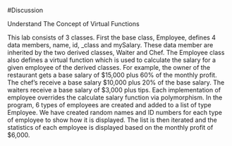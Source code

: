 #Discussion

Understand The Concept of Virtual Functions

  This lab consists of 3 classes. First the base class, Employee, defines 4 data members, name, id, _class and mySalary. These data member are inherited by the two derived classes, Waiter and Chef. The Employee class also defines a virtual function which is used to calculate the salary for a given employee of the derived classes. For example, the owner of the restaurant gets a base salary of $15,000 plus 60% of the monthly profit. The chef’s receive a base salary $10,000 plus 20% of the base salary. The waiters receive a base salary of $3,000 plus tips. Each implementation of employee overrides the calculate salary function via polymorphism. In the program, 6 types of employees are created and added to a list of type Employee. We have created random names and ID numbers for each type of employee to show how it is displayed. The list is then iterated and the statistics of each employee is displayed based on the monthly profit of $6,000.
